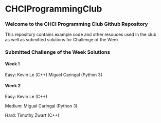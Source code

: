 # CHCIProgrammingClub

### Welcome to the CHCI Programming Club Github Repository
This repository contains example code and other resouces used in the club as well as submitted solutions for Challenge of the Week


### Submitted Challenge of the Week Solutions

#### Week 1
Easy:
Kevin Le (C++)
Miguel Caringal (Python 3)

#### Week 2
Easy:
Kevin Le (C++)

Medium:
Miguel Caringal (Python 3)

Hard: 
Timothy Zwart (C++)
